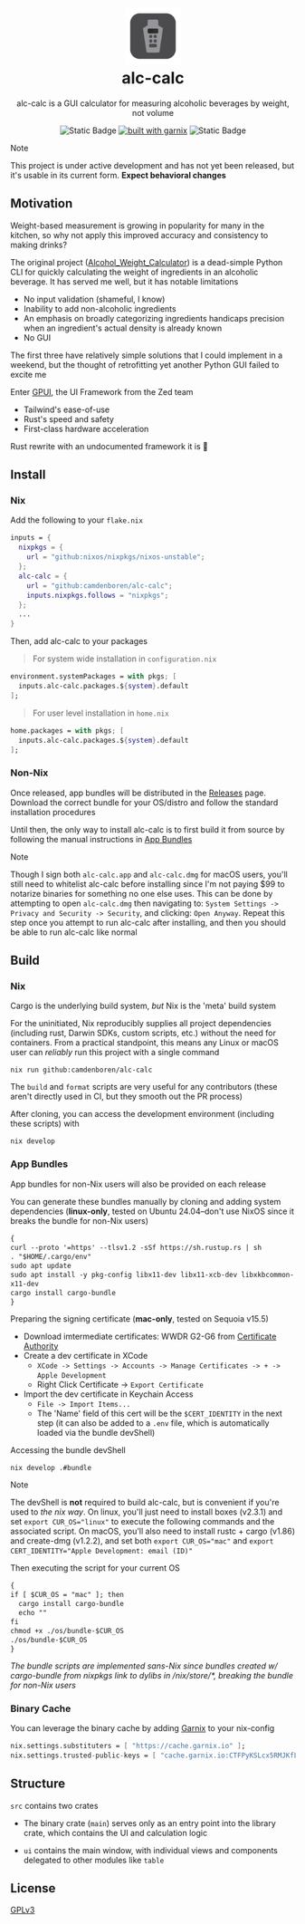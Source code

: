 <h1 align="center">
    <img src="./img/brand/app-icon@2x.png" width="100" alt="Logo"><br/>
    alc-calc
</h1>

<div align="center">
    <p>
        alc-calc is a GUI calculator for measuring alcoholic beverages by weight, not volume
    </p>

![Static Badge](https://img.shields.io/badge/Platforms-Linux,_macOS-forestgreen?style=for-the-badge)
[![built with garnix](https://img.shields.io/endpoint.svg?url=https%3A%2F%2Fgarnix.io%2Fapi%2Fbadges%2Fcamdenboren%2Falc-calc%3Fbranch%3Dmain&style=for-the-badge&color=grey&labelColor=grey)](https://garnix.io/repo/camdenboren/alc-calc)
![Static Badge](https://img.shields.io/badge/Powered_by_Nix-grey?logo=nixOS&logoColor=white&logoSize=auto&style=for-the-badge)

</div>

> [!NOTE]
> This project is under active development and has not yet been released, but it's usable in its current form. **Expect behavioral changes**

## Motivation

Weight-based measurement is growing in popularity for many in the kitchen, so why not apply this improved accuracy and consistency to making drinks?

The original project ([Alcohol_Weight_Calculator]) is a dead-simple Python CLI for quickly calculating the weight of ingredients in an alcoholic beverage. It has served me well, but it has notable limitations

- No input validation (shameful, I know)
- Inability to add non-alcoholic ingredients
- An emphasis on broadly categorizing ingredients handicaps precision when an ingredient's actual density is already known
- No GUI

The first three have relatively simple solutions that I could implement in a weekend, but the thought of retrofitting yet another Python GUI failed to excite me

Enter [GPUI], the UI Framework from the Zed team

- Tailwind's ease-of-use
- Rust's speed and safety
- First-class hardware acceleration

Rust rewrite with an undocumented framework it is :moyai:

## Install

### Nix

Add the following to your `flake.nix`

```nix
inputs = {
  nixpkgs = {
    url = "github:nixos/nixpkgs/nixos-unstable";
  };
  alc-calc = {
    url = "github:camdenboren/alc-calc";
    inputs.nixpkgs.follows = "nixpkgs";
  };
  ...
}
```

Then, add alc-calc to your packages

> For system wide installation in `configuration.nix`

```nix
environment.systemPackages = with pkgs; [
  inputs.alc-calc.packages.${system}.default
];
```

> For user level installation in `home.nix`

```nix
home.packages = with pkgs; [
  inputs.alc-calc.packages.${system}.default
];
```

### Non-Nix

Once released, app bundles will be distributed in the [Releases] page. Download the correct bundle for your OS/distro and follow the standard installation procedures

Until then, the only way to install alc-calc is to first build it from source by following the manual instructions in [App Bundles](#app-bundles)

> [!NOTE]
> Though I sign both `alc-calc.app` and `alc-calc.dmg` for macOS users, you'll still need to whitelist alc-calc before installing since I'm not paying $99 to notarize binaries for something no one else uses. This can be done by attempting to open `alc-calc.dmg` then navigating to: `System Settings -> Privacy and Security -> Security`, and clicking: `Open Anyway`. Repeat this step once you attempt to run alc-calc after installing, and then you should be able to run alc-calc like normal

## Build

### Nix

Cargo is the underlying build system, _but_ Nix is the 'meta' build system

For the uninitiated, Nix reproducibly supplies all project dependencies (including rust, Darwin SDKs, custom scripts, etc.) without the need for containers. From a practical standpoint, this means any Linux or macOS user can _reliably_ run this project with a single command

```shell
nix run github:camdenboren/alc-calc
```

The `build` and `format` scripts are very useful for any contributors (these aren't directly used in CI, but they smooth out the PR process)

After cloning, you can access the development environment (including these scripts) with

```shell
nix develop
```

### App Bundles

App bundles for non-Nix users will also be provided on each release

You can generate these bundles manually by cloning and adding system dependencies (**linux-only**, tested on Ubuntu 24.04–don't use NixOS since it breaks the bundle for non-Nix users)

```shell
{
curl --proto '=https' --tlsv1.2 -sSf https://sh.rustup.rs | sh
. "$HOME/.cargo/env"
sudo apt update
sudo apt install -y pkg-config libx11-dev libx11-xcb-dev libxkbcommon-x11-dev
cargo install cargo-bundle
}
```

Preparing the signing certificate (**mac-only**, tested on Sequoia v15.5)

- Download imtermediate certificates: WWDR G2-G6 from [Certificate Authority]
- Create a dev certificate in XCode
  - `XCode -> Settings -> Accounts -> Manage Certificates -> + -> Apple Development`
  - Right Click Certificate -> `Export Certificate`
- Import the dev certificate in Keychain Access
  - `File -> Import Items...`
  - The 'Name' field of this cert will be the `$CERT_IDENTITY` in the next step (it can also be added to a `.env` file, which is automatically loaded via the bundle devShell)

Accessing the bundle devShell

```shell
nix develop .#bundle
```

> [!NOTE]
> The devShell is **not** required to build alc-calc, but is convenient if you're used to _the nix way_. On linux, you'll just need to install boxes (v2.3.1) and set `export CUR_OS="linux"` to execute the following commands and the associated script. On macOS, you'll also need to install rustc + cargo (v1.86) and create-dmg (v1.2.2), and set both `export CUR_OS="mac"` and `export CERT_IDENTITY="Apple Development: email (ID)"`

Then executing the script for your current OS

```shell
{
if [ $CUR_OS = "mac" ]; then
  cargo install cargo-bundle
  echo ""
fi
chmod +x ./os/bundle-$CUR_OS
./os/bundle-$CUR_OS
}
```

<i>The bundle scripts are implemented sans-Nix since bundles created w/ cargo-bundle from nixpkgs link to dylibs in /nix/store/\*, breaking the bundle for non-Nix users</i>

### Binary Cache

You can leverage the binary cache by adding [Garnix] to your nix-config

```nix
nix.settings.substituters = [ "https://cache.garnix.io" ];
nix.settings.trusted-public-keys = [ "cache.garnix.io:CTFPyKSLcx5RMJKfLo5EEPUObbA78b0YQ2DTCJXqr9g=" ];
```

## Structure

`src` contains two crates

- The binary crate (`main`) serves only as an entry point into the library crate, which contains the UI and calculation logic

- `ui` contains the main window, with individual views and components delegated to other modules like `table`

## License

[GPLv3]

[Alcohol_Weight_Calculator]: https://github.com/camdenboren/Alcohol_Weight_Calculator
[GPUI]: https://www.gpui.rs/
[Releases]: https://github.com/camdenboren/alc-calc/releases
[Certificate Authority]: https://www.apple.com/certificateauthority/
[Garnix]: https://garnix.io/
[GPLv3]: COPYING
